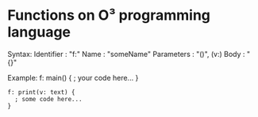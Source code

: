 # Functions on O³ programming language

  Syntax: 
    Identifier  : "f:"
    Name        : "someName"
    Parameters  : "()", (v:)
    Body        : "{}"
  
  Example:
    f: main() {
      ; your code here...
    }
    
    f: print(v: text) {
      ; some code here...
    }
